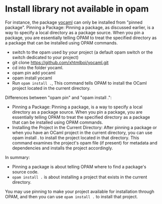 # Install library not available in opam

For instance, the package [yocaml](https://github.com/xhtmlboi/yocaml) can only be installed from "pinned package".
Pinning a Package: Pinning a package, as discussed earlier, is a way to specify a local directory as a package source.
When you pin a package, you are essentially telling OPAM to treat the specified directory as a package that can be installed using OPAM commands.

- switch to the opam used by your project (a default opam switch or the switch dedicated to your project)
- git clone https://github.com/xhtmlboi/yocaml.git
- cd into the folder yocaml.
- opam pin add yocaml
- opam install yocaml
- Run `opam install .`, This command tells OPAM to install the OCaml project located in the current directory.

Differences between "opam pin" and "opam install .":

- Pinning a Package:
  Pinning a package, is a way to specify a local directory as a package source.
  When you pin a package, you are essentially telling OPAM to treat the specified directory as a package that can be installed using OPAM commands.
- Installing the Project in the Current Directory:
  After pinning a package or when you have an OCaml project in the current directory, you can use opam install . to install the project located in that directory. This command examines the project's opam file (if present) for metadata and dependencies and installs the project accordingly.

In summary:

- Pinning a package is about telling OPAM where to find a package's source code.
- `opam install .` is about installing a project that exists in the current directory.

You may use pinning to make your project available for installation through OPAM, and then you can use `opam install .` to install that project.
